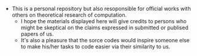 - This is a personal repository but also resoponsible for official works with others on theoretical research of computation. 
  - I hope the materials displayed here will give credits to persons who might be skeptical on the claims expressed in submitted or publised papers of us.
  - It's also a pleasure that the sorce codes would inspire someone else to make his/her tasks to code easier via their similarity to us.  

<!---
ubeito/ubeito is a ✨ special ✨ repository because its `README.md` (this file) appears on your GitHub profile.
You can click the Preview link to take a look at your changes.
--->
